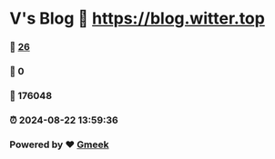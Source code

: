 # V's Blog :link: https://blog.witter.top 
### :page_facing_up: [26](https://blog.witter.top/tag.html) 
### :speech_balloon: 0 
### :hibiscus: 176048 
### :alarm_clock: 2024-08-22 13:59:36 
### Powered by :heart: [Gmeek](https://github.com/Meekdai/Gmeek)
